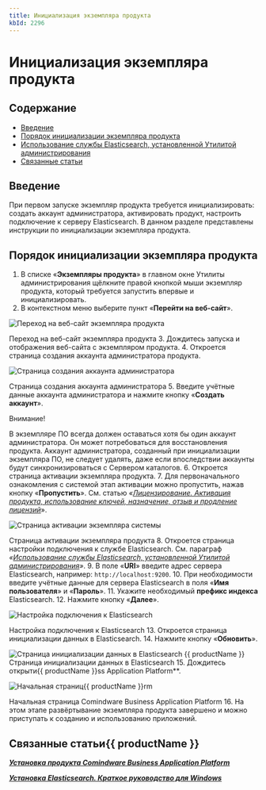 ```yaml
---
title: Инициализация экземпляра продукта
kbId: 2296
---
```


# Инициализация экземпляра продукта

## Содержание

- [Введение](#mcetoc_1i1fk77jb1)
- [Порядок инициализации экземпляра продукта](#mcetoc_1i1fk7g922)
- [Использование службы Elasticsearch, установленной Утилитой администрирования](#mcetoc_1i1fpsb3t3)
- [Связанные статьи](#mcetoc_1i1fk6bb60)

## Введение

При первом запуске экземпляр продукта требуется инициализировать: создать аккаунт администратора, активировать продукт, настроить подключение к серверу Elasticsearch. В данном разделе представлены инструкции по инициализации экземпляра продукта.

## Порядок инициализации экземпляра продукта

1. В списке «**Экземпляры продукта**» в главном окне Утилиты администрирования щёлкните правой кнопкой мыши экземпляр продукта, который требуется запустить впервые и инициализировать.
2. В контекстном меню выберите пункт «**Перейти на веб-сайт**».

![Переход на веб-сайт экземпляра продукта](https://kb.comindware.ru/assets/img_668264014c41e.png)

Переход на веб-сайт экземпляра продукта
3. Дождитесь запуска и отображения веб-сайта с экземпляром продукта.
4. Откроется страница создания аккаунта администратора продукта.

![Страница создания аккаунта администратора](https://kb.comindware.ru/assets/administration_tool6.png)

Страница создания аккаунта администратора
5. Введите учётные данные аккаунта администратора и нажмите кнопку «**Создать аккаунт**».

Внимание!

В экземпляре ПО всегда должен оставаться хотя бы один аккаунт администратора. Он может потребоваться для восстановления продукта. Аккаунт администратора, созданный при инициализации экземпляра ПО, не следует удалять, даже если впоследствии аккаунты будут синхронизироваться с Сервером каталогов.
6. Откроется страница активации экземпляра продукта.
7. Для первоначального ознакомления с системой этап активации можно пропустить, нажав кнопку «**Пропустить**». См. статью *«[Лицензирование. Активация продукта, использование ключей, назначение, отзыв и продление лицензий](https://kb.comindware.ru/article.php?id=2183)*».


![Страница активации экземпляра системы](https://kb.comindware.ru/assets/administration_tool7.png)

Страница активации экземпляра продукта
8. Откроется страница настройки подключения к службе Elasticsearch. См. параграф *«[Использование службы Elasticsearch, установленной Утилитой администрирования](https://kb.comindware.ru/article/414/%d0%a3%d1%81%d1%82%d0%b0%d0%bd%d0%be%d0%b2%d0%ba%d0%b0-%d0%bf%d1%80%d0%be%d0%b4%d1%83%d0%ba%d1%82%d0%b0-comindware-business-application-platform-2028.html#mcetoc_1i1fpsb3t3)»*.
9. В поле «**URI**» введите адрес сервера Elasticsearch, например: `http://localhost:9200`.
10. При необходимости введите учётные данные для сервера Elasticsearch в поля «**Имя пользователя**» и «**Пароль**».
11. Укажите необходимый **префикс индекса** Elasticsearch.
12. Нажмите кнопку «**Далее**».

![Настройка подключения к Elasticsearch](https://kb.comindware.ru/assets/administration_tool8.png)

Настройка подключения к Elasticsearch
13. Откроется страница инициализации данных в Elasticsearch.
14. Нажмите кнопку «**Обновить**».


![Страница инициализации данных в Elasticsearch](https://kb.comindware.ru/assets/administration_tool9.png)
{{ productName }}
Страница инициализации данных в Elasticsearch
15. Дождитесь открыти{{ productName }}ss Application Platform**.

![Начальная страниц{{ productName }}rm](https://kb.comindware.ru/assets/administration_tool10.png)

Начальная страница Comindware Business Application Platform
16. На этом этапе развёртывание экземпляра продукта завершено и можно приступать к созданию и использованию приложений.

## Связанные статьи{{ productName }}

***[Установка продукта Comindware Business Application Platform](https://kb.comindware.ru/article.php?id=2028)***

***[Установка Elasticsearch. Краткое руководство для Windows](https://kb.comindware.ru/article.php?id=2094)***

